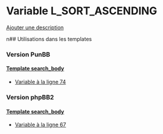 # Variable L_SORT_ASCENDING
[Ajouter une description](https://fa-tvars.appspot.com/L_SORT_ASCENDING)

n## Utilisations dans les templates

### Version PunBB

#### [Template search_body](punbb/search_body.md)
* [Variable à la ligne 74](../punbb/search_body.tpl#L74)

### Version phpBB2

#### [Template search_body](subsilver/search_body.md)
* [Variable à la ligne 67](../subsilver/search_body.tpl#L67)